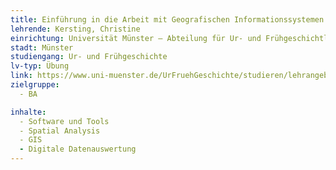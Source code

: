```yaml
---
title: Einführung in die Arbeit mit Geografischen Informationssystemen für Studierende des Studienganges AGL
lehrende: Kersting, Christine
einrichtung: Universität Münster – Abteilung für Ur- und Frühgeschichtliche Archäologie
stadt: Münster
studiengang: Ur- und Frühgeschichte
lv-typ: Übung
link: https://www.uni-muenster.de/UrFruehGeschichte/studieren/lehrangebot_der_abteilung.html
zielgruppe:
  - BA

inhalte:
  - Software und Tools
  - Spatial Analysis
  - GIS
  - Digitale Datenauswertung
---
```

 


